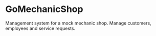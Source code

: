 ﻿# GoMechanicShop
Management system for a mock mechanic shop. Manage customers, employees and service requests.
